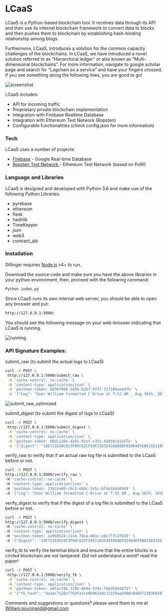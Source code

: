 # LCaaS

LCaaS is a Python-based blockchain tool. It receives data through its API and then use its internal blockchain framework to convert data to blocks and then pushes them to blockchain by establishing hash-binding relationship among blogs. 

Furthermore, LCaaS, introduces a solution for the common capacity challenges of the blockchains. In LCaaS, we have introduced a novel solution referred to as “Hierarchical ledger” or also known as “Multi-dimensional blockchains”.  For more information, navigate to google scholar page and search for “Logchain as a service” and have your fingers crossed, if you see something along the following lines, you are good to go! 

![screenshot](https://user-images.githubusercontent.com/18631688/46560397-9fcc2680-c8c1-11e8-9052-1beeb996d281.png)

LCaaS includes:

   - API for incoming traffic
   - Proprietary private blockchain implementation 
   - Integration with Firebase Realtime Database
   - Integration with Ethereum Test Network (Ropsten)
   - Configurable functionalities (check config.json for more information) 

### Tech

LCaaS uses a number of projects:

* [Firebase] - Google Real-time Database
* [Ropsten Test Network ] - Ethereum Test Network (based on PoW)

### Language and Libraries
LCaaS is designed and developed with Python 3.6 and make use of the following Python Libraries:

* pyrebase
* ethereum
* flask 
* hashlib
* TimeKepper
* json
* web3
* contract_abi

### Installation

Dillinger requires [Node.js](https://nodejs.org/) v4+ to run.

Download the source code and make sure you have the above libraries in your python environment, then, proceed with the following command: 

```sh
Python index.py
```

Since LCaaS runs its own internal web server, you should be able to open any broswer and put:


```sh
http://127.0.0.1:5000/
```
You should see the following message on your web-broswer indicating that LCaaS is running. 

![running](https://user-images.githubusercontent.com/18631688/46561106-2d107a80-c8c4-11e8-8b2d-3125429a6d2a.png)


### API Signature Examples:

submit_raw (to submit the actual logs to LCaaS)
 ```sh
curl -X POST \
  http://127.0.0.1:5000/submit_raw \
  -H 'cache-control: no-cache' \
  -H 'content-type: application/json' \
  -H 'postman-token: bd3bf06b-5d56-b35f-972f-31f104aea47b' \
  -d '{"Log": "User William formatted C Drive at 7:52 AM , Aug 16th, 2018"}' 
 ```
 ![submit_raw_optimized](https://user-images.githubusercontent.com/18631688/46905815-fc819f80-cec6-11e8-9e11-f2fe3aff2f33.gif)

 
 
 submit_digest (to submit the digest of logs to LCaaS)
 ```sh
curl -X POST \
  http://127.0.0.1:5000/submit_digest \
  -H 'cache-control: no-cache' \
  -H 'content-type: application/json' \
  -H 'postman-token: 60dc220e-d201-91e5-c331-6d456cb2a57e' \
  -d '{"digest": "10E721E49C013F00C62CF59F2163542A9D8DF02464EFEB615D31051B0FDDC327" }'
 ```
verify_raw to verify that if an actual raw log file is submitted to the LCaaS before or not. 
 
  ```sh
 curl -X POST \
  http://127.0.0.1:5000/verify_raw \
  -H 'cache-control: no-cache' \
  -H 'content-type: application/json' \
  -H 'postman-token: 23b7ce69-cbc3-e8dc-2e5c-bf4e1b44d9d4' \
  -d '{"Log": "User William formatted C Drive at 7:52 AM , Aug 16th, 2018"}'
  ```
  
  verify_digest to verify that if the digest of a log file is submitted to the LCaaS before or not. 
 
  ```sh
curl -X POST \
  http://127.0.0.1:5000/verify_digest \
  -H 'cache-control: no-cache' \
  -H 'content-type: application/json' \
  -H 'postman-token: aa9bb524-11e4-74ea-d61c-e0c7f7c2fb10' \
  -d '{"digest": "10E721E49C013F00C62CF59F2163542A9D8DF02464EFEB615D31051B0FDDC327" }'
  ```
  verify_tb to verify the terminal block and ensure that the entire blocks in a circled blockchain are not tampered. 
  Did not understand a word? read the paper!  
 
 ```sh 
curl -X POST \
  http://127.0.0.1:5000/verify_tb \
  -H 'cache-control: no-cache' \
  -H 'content-type: application/json' \
  -H 'postman-token: adfacf8b-1292-8644-574a-f6b959418727' \
  -d '{"tb_hash": "4aadc7120cf783fa3ce0b961edc12229aa2900c0d0d7238369181877e7892178" }'  
 ```
 
 
[//]: # (These are reference links used in the body of this note and get stripped out when the markdown processor does its job. There is no need to format nicely because it shouldn't be seen. Thanks SO - http://stackoverflow.com/questions/4823468/store-comments-in-markdown-syntax)


   [Ropsten Test Network]: <https://ropsten.etherscan.io/>
   [firebase]: <https://firebase.google.com/>

   [PlDb]: <https://github.com/joemccann/dillinger/tree/master/plugins/dropbox/README.md>
   [PlGh]: <https://github.com/joemccann/dillinger/tree/master/plugins/github/README.md>
   [PlGd]: <https://github.com/joemccann/dillinger/tree/master/plugins/googledrive/README.md>
   [PlOd]: <https://github.com/joemccann/dillinger/tree/master/plugins/onedrive/README.md>
   [PlMe]: <https://github.com/joemccann/dillinger/tree/master/plugins/medium/README.md>
   [PlGa]: <https://github.com/RahulHP/dillinger/blob/master/plugins/googleanalytics/README.md>
   
   
   
Comments and suggestions or questions? please send them to me at William.pourmajidi@gmail.com



